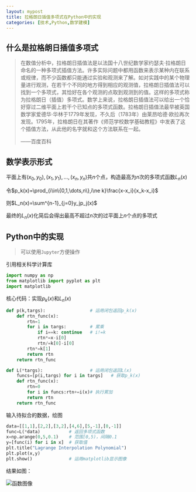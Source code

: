 ```yaml
---
layout: mypost
title: 拉格朗日插值多项式在Python中的实现
categories: [技术,Python,数学建模]
---
```


## 什么是拉格朗日插值多项式

> 在数值分析中，拉格朗日插值法是以法国十八世纪数学家约瑟夫·拉格朗日命名的一种多项式插值方法。许多实际问题中都用函数来表示某种内在联系或规律，而不少函数都只能通过实验和观测来了解。如对实践中的某个物理量进行观测，在若干个不同的地方得到相应的观测值，拉格朗日插值法可以找到一个多项式，其恰好在各个观测的点取到观测到的值。这样的多项式称为拉格朗日（插值）多项式。数学上来说，拉格朗日插值法可以给出一个恰好穿过二维平面上若干个已知点的多项式函数。拉格朗日插值法最早被英国数学家爱德华·华林于1779年发现，不久后（1783年）由莱昂哈德·欧拉再次发现。1795年，拉格朗日在其著作《师范学校数学基础教程》中发表了这个插值方法，从此他的名字就和这个方法联系在一起。
> 
> ——百度百科

## 数学表示形式

平面上有$(x_0,y_0),(x_1,y_1),\dots,(x_n,y_n)$共$n$个点，构造最高为$n$次的多项式函数$L_n(x)$

令$p_k(x)=\prod_{i\in\{0,1,\dots,n\},i\ne k}\frac{x-x_i}{x_k-x_i}$

则$L_n(x)=\sum^{n-1}_{j=0}y_jp_j(x)$

最终的$L_n(x)$化简后会得出最高不超过$n$次的过平面上$n$个点的多项式

## Python中的实现

> 可以使用`Jupyter`方便操作

引用相关科学计算库

```python
import numpy as np
from matplotlib import pyplot as plt
import matplotlib
```
核心代码：实现$p_k(x)$和$L_n(x)$

```python
def p(k,targs):                 # 运用闭包返回p_k(x)
    def rtn_func(x):
        rtn=1
        for i in targs:         # 累乘
            if i==k: continue   # i!=k
            rtn*=x-i[0]
            rtn/=k[0]-i[0]
        rtn*=k[1]
        return rtn
    return rtn_func

def L(*targs):                  # 运用闭包返回L(x)
    funcs=[p(i,targs) for i in targs]   # 获取p_k(x)
    def rtn_func(x):
        rtn=0
        for i in funcs:rtn+=i(x)# 执行累加
        return rtn
    return rtn_func
```

输入待拟合的数据，绘图

```python
data=[[1,1],[2,2],[3,2],[4,6],[5,-1],[0,-1]]
func=L(*data)           # 返回多项式函数
x=np.arange(0,5,0.1)    # 范围[0,5)，间隔0.1
y=[func(i) for i in x]  # 获取值
plt.title("Lagrange Interpolation Polynomial")
plt.plot(x,y)
plt.show()              # 运用matplotlib显示图像
```

结果如图：

![函数图像](plot_image.png)